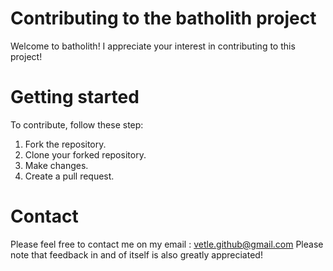 # Contributing to the batholith project

Welcome to batholith! I appreciate your interest in contributing to this project!

# Getting started

To contribute, follow these step:

1. Fork the repository.
2. Clone your forked repository.
3. Make changes.
4. Create a pull request.

# Contact

Please feel free to contact me on my email : vetle.github@gmail.com
Please note that feedback in and of itself is also greatly appreciated!
